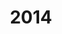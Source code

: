 ---
title: '2014'
indice: 0.39914213401498516
countries:
- title: Australia
  code: AUS
  indice: 0.4538790960418635
- title: Austria
  code: AUT
  indice: 0.38222513556089943
- title: Belgium
  code: BEL
  indice: 0.44021402144707616
- title: Czechia
  code: CZE
  indice: 0.3406408405599248
- title: Denmark
  code: DNK
  indice: 0.42171683333939214
- title: Finland
  code: FIN
  indice: 0.4118906391757514
- title: France
  code: FRA
  indice: 0.45965335478750935
- title: Germany
  code: DEU
  indice: 0.40144209854343366
- title: Greece
  code: GRC
  indice: 0.44192490070427165
- title: Hungary
  code: HUN
  indice: 0.3655690277452676
- title: Iceland
  code: ISL
  indice: 0.423293977496987
- title: Ireland
  code: IRL
  indice: 0.4251578180394239
- title: Italy
  code: ITA
  indice: 0.42419439984344814
- title: Japan
  code: JPN
  indice: 0.3952533893473736
- title: Korea
  code: KOR
  indice: 0.3544419039337873
- title: Luxembourg
  code: LUX
  indice: 0.5515030725145172
- title: Mexico
  code: MEX
  indice: 0.3430822641604624
- title: Netherlands
  code: NLD
  indice: 0.44775816036968835
- title: New Zealand
  code: NZL
  indice: 0.43557095459053113
- title: Norway
  code: NOR
  indice: 0.38576875105607433
- title: Poland
  code: POL
  indice: 0.3387241481355148
- title: Portugal
  code: PRT
  indice: 0.4112218803197565
- title: Slovakia
  code: SVK
  indice: 0.35822998003876283
- title: Spain
  code: ESP
  indice: 0.4151977431890723
- title: Sweden
  code: SWE
  indice: 0.4281973539757661
- title: Switzerland
  code: CHE
  indice: 0.4087379712939911
- title: Turkey
  code: TUR
  indice: 0.3240784959875385
- title: United Kingdom
  code: GBR
  indice: 0.47564333893928396
- title: Chile
  code: CHL
  indice: 0.38516028765789784
- title: China
  code: CHN
  indice: 0.3138566974419667
- title: Estonia
  code: EST
  indice: 0.3793184901640011
- title: India
  code: IND
  indice: 0.31482625815395504
- title: Indonesia
  code: IDN
  indice: 0.23416328783294726
- title: Russian Federation
  code: RUS
  indice: 0.36381286060450857
- title: Slovenia
  code: SVN
  indice: 0.3626678902534202
- title: South Africa
  code: ZAF
  indice: 0.417815473842806
- title: Euro area
  code: EA
  indice: 0.42443687135082375
- title: Europe
  code: EU
  indice: 0.41890912857152574
- title: United States
  code: USA
  indice: 0.4691622068954096
- title: Israel
  code: ISR
  indice: 0.4628767606021989
- title: Canada
  code: CAN
  indice: 0.4231548099072324
- title: Brazil
  code: BRA
  indice: 0.40631854244479143
- title: El Salvador
  code: LVA
  indice: 0.40981444161228764
- title: Costa Rica
  code: CRI
  indice: 0.4241976818553316
- title: Lithuania
  code: LTU
  indice: 0.3162042031288088
- title: Colombia
  code: COL
  indice: 0.36863072123203544
---
